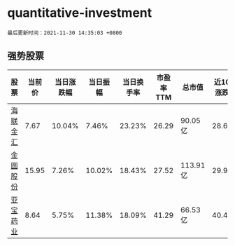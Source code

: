 # quantitative-investment

`最后更新时间：2021-11-30 14:35:03 +0800`

## 强势股票

|股票|当前价|当日涨跌幅|当日振幅|当日换手率|市盈率TTM|总市值|近10日涨跌幅|
|----|----|----|----|----|----|----|----|
|[海联金汇](https://xueqiu.com/S/SZ002537)|7.67|10.04%|7.46%|23.23%|26.29|90.05亿|28.69%|
|[金圆股份](https://xueqiu.com/S/SZ000546)|15.95|7.26%|10.02%|18.43%|27.52|113.91亿|29.99%|
|[亚宝药业](https://xueqiu.com/S/SH600351)|8.64|5.75%|11.38%|18.09%|41.29|66.53亿|40.49%|
